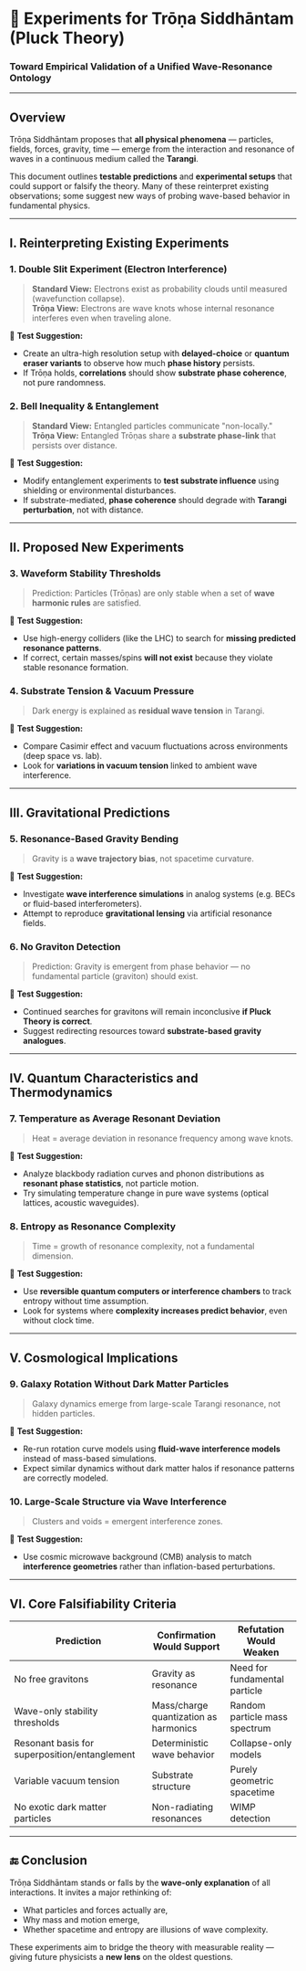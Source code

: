 # 🔬 Experiments for Trōṇa Siddhāntam (Pluck Theory)
### Toward Empirical Validation of a Unified Wave-Resonance Ontology

---

## Overview

Trōṇa Siddhāntam proposes that **all physical phenomena** — particles, fields, forces, gravity, time — emerge from the interaction and resonance of waves in a continuous medium called the **Tarangi**.

This document outlines **testable predictions** and **experimental setups** that could support or falsify the theory. Many of these reinterpret existing observations; some suggest new ways of probing wave-based behavior in fundamental physics.

---

## I. Reinterpreting Existing Experiments

### 1. **Double Slit Experiment (Electron Interference)**

> **Standard View:** Electrons exist as probability clouds until measured (wavefunction collapse).  
> **Trōṇa View:** Electrons are wave knots whose internal resonance interferes even when traveling alone.

🧪 **Test Suggestion:**
- Create an ultra-high resolution setup with **delayed-choice** or **quantum eraser variants** to observe how much **phase history** persists.
- If Trōṇa holds, **correlations** should show **substrate phase coherence**, not pure randomness.

### 2. **Bell Inequality & Entanglement**

> **Standard View:** Entangled particles communicate "non-locally."  
> **Trōṇa View:** Entangled Trōṇas share a **substrate phase-link** that persists over distance.

🧪 **Test Suggestion:**
- Modify entanglement experiments to **test substrate influence** using shielding or environmental disturbances.
- If substrate-mediated, **phase coherence** should degrade with **Tarangi perturbation**, not with distance.

---

## II. Proposed New Experiments

### 3. **Waveform Stability Thresholds**

> Prediction: Particles (Trōṇas) are only stable when a set of **wave harmonic rules** are satisfied.

🧪 **Test Suggestion:**
- Use high-energy colliders (like the LHC) to search for **missing predicted resonance patterns**.
- If correct, certain masses/spins **will not exist** because they violate stable resonance formation.

### 4. **Substrate Tension & Vacuum Pressure**

> Dark energy is explained as **residual wave tension** in Tarangi.

🧪 **Test Suggestion:**
- Compare Casimir effect and vacuum fluctuations across environments (deep space vs. lab).
- Look for **variations in vacuum tension** linked to ambient wave interference.

---

## III. Gravitational Predictions

### 5. **Resonance-Based Gravity Bending**

> Gravity is a **wave trajectory bias**, not spacetime curvature.

🧪 **Test Suggestion:**
- Investigate **wave interference simulations** in analog systems (e.g. BECs or fluid-based interferometers).
- Attempt to reproduce **gravitational lensing** via artificial resonance fields.

### 6. **No Graviton Detection**

> Prediction: Gravity is emergent from phase behavior — no fundamental particle (graviton) should exist.

🧪 **Test Suggestion:**
- Continued searches for gravitons will remain inconclusive **if Pluck Theory is correct**.
- Suggest redirecting resources toward **substrate-based gravity analogues**.

---

## IV. Quantum Characteristics and Thermodynamics

### 7. **Temperature as Average Resonant Deviation**

> Heat = average deviation in resonance frequency among wave knots.

🧪 **Test Suggestion:**
- Analyze blackbody radiation curves and phonon distributions as **resonant phase statistics**, not particle motion.
- Try simulating temperature change in pure wave systems (optical lattices, acoustic waveguides).

### 8. **Entropy as Resonance Complexity**

> Time = growth of resonance complexity, not a fundamental dimension.

🧪 **Test Suggestion:**
- Use **reversible quantum computers or interference chambers** to track entropy without time assumption.
- Look for systems where **complexity increases predict behavior**, even without clock time.

---

## V. Cosmological Implications

### 9. **Galaxy Rotation Without Dark Matter Particles**

> Galaxy dynamics emerge from large-scale Tarangi resonance, not hidden particles.

🧪 **Test Suggestion:**
- Re-run rotation curve models using **fluid-wave interference models** instead of mass-based simulations.
- Expect similar dynamics without dark matter halos if resonance patterns are correctly modeled.

### 10. **Large-Scale Structure via Wave Interference**

> Clusters and voids = emergent interference zones.

🧪 **Test Suggestion:**
- Use cosmic microwave background (CMB) analysis to match **interference geometries** rather than inflation-based perturbations.

---

## VI. Core Falsifiability Criteria

| Prediction | Confirmation Would Support | Refutation Would Weaken |
|------------|-----------------------------|--------------------------|
| No free gravitons | Gravity as resonance | Need for fundamental particle |
| Wave-only stability thresholds | Mass/charge quantization as harmonics | Random particle mass spectrum |
| Resonant basis for superposition/entanglement | Deterministic wave behavior | Collapse-only models |
| Variable vacuum tension | Substrate structure | Purely geometric spacetime |
| No exotic dark matter particles | Non-radiating resonances | WIMP detection |

---

## 🔚 Conclusion

Trōṇa Siddhāntam stands or falls by the **wave-only explanation** of all interactions. It invites a major rethinking of:
- What particles and forces actually are,
- Why mass and motion emerge,
- Whether spacetime and entropy are illusions of wave complexity.

These experiments aim to bridge the theory with measurable reality — giving future physicists a **new lens** on the oldest questions.

